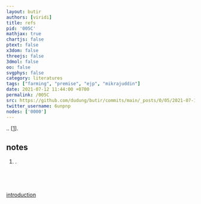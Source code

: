 ```yaml
---
layout: butir
authors: [viridi]
title: refs
pid: '005C'
mathjax: true
chartjs: false
ptext: false
x3dom: false
threejs: false
3dmol: false
oo: false
svgphys: false
category: literatures
tags: ["farming", "premise", "ejp", "mikrajuddin"]
date: 2021-07-12 11:44:00 +0700
permalink: /005C
src: https://github.com/dudung/butir/commits/main/_posts/0/05/2021-07-12-refs.md
twitter_username: 6unpnp
nodes: ['0000']
---
```

.. [[1](#r01)].

## notes
1. <a name=r01></a>.

## &nbsp;
[introduction](0000)

